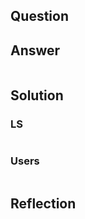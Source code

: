 ## Question

## Answer

```python

```

## Solution

### LS

```python

```

### Users

```python

```

## Reflection
